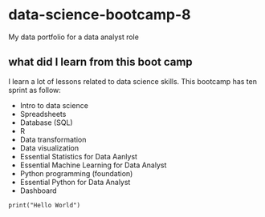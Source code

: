# data-science-bootcamp-8
My data portfolio for a data analyst role

## what did I learn from this boot camp
I learn a lot of lessons related to data science skills. 
This bootcamp has ten sprint as follow:

- Intro to data science
- Spreadsheets
- Database (SQL)
- R
- Data transformation
- Data visualization
- Essential Statistics for Data Aanlyst
- Essential Machine Learning for Data Analyst
- Python programming (foundation)
- Essential Python for Data Analyst
- Dashboard

  
``` R:
print("Hello World")

```
